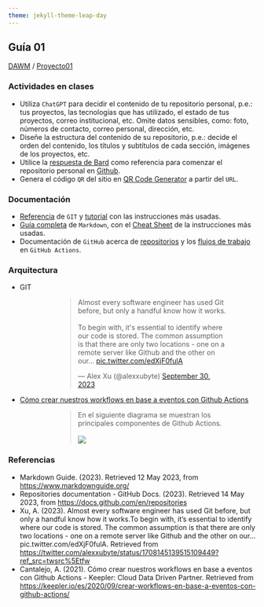 ```yaml
---
theme: jekyll-theme-leap-day
---
```


## Guía 01

[DAWM](/DAWM/) / [Proyecto01](/DAWM/proyectos/2023/proyecto01)

### Actividades en clases

* Utiliza `ChatGPT` para decidir el contenido de tu repositorio personal, p.e.: tus proyectos, las tecnologías que has utilizado, el estado de tus proyectos, correo institucional, etc. Omite datos sensibles, como: foto, números de contacto, correo personal, dirección, etc.
* Diseñe la estructura del contenido de su repositorio, p.e.: decide el orden del contenido, los títulos y subtítulos de cada sección, imágenes de los proyectos, etc.
* Utilice la [respuesta de Bard](bard/guia01-bard01.pdf) como referencia para comenzar el repositorio personal en [Github](https://github.com/).
* Genera el código `QR` del sitio en [QR Code Generator](https://br.qr-code-generator.com/) a partir del `URL`.

### Documentación

* [Referencia](https://git-scm.com/docs) de `GIT` y [tutorial](https://www.edureka.co/blog/git-tutorial/) con las instrucciones más usadas.
* [Guía completa](https://www.markdownguide.org/) de `Markdown`, con el [Cheat Sheet](https://www.markdownguide.org/cheat-sheet/) de la instrucciones más usadas.
* Documentación de `GitHub` acerca de [repositorios](https://docs.github.com/es/repositories) y los [flujos de trabajo](https://docs.github.com/es/actions) en `GitHub Actions`.

### Arquitectura

* GIT

<blockquote class="twitter-tweet" style="width: 60%; margin: 0 25%;"><p lang="en" dir="ltr">Almost every software engineer has used Git before, but only a handful know how it works.<br><br>To begin with, it&#39;s essential to identify where our code is stored. The common assumption is that there are only two locations - one on a remote server like Github and the other on our… <a href="https://t.co/edXjF0fulA">pic.twitter.com/edXjF0fulA</a></p>&mdash; Alex Xu (@alexxubyte) <a href="https://twitter.com/alexxubyte/status/1708145139515109449?ref_src=twsrc%5Etfw">September 30, 2023</a></blockquote> <script async src="https://platform.twitter.com/widgets.js" charset="utf-8"></script>


* [Cómo crear nuestros workflows en base a eventos con Github Actions](https://keepler.io/es/2020/09/crear-workflows-en-base-a-eventos-con-github-actions/)

<blockquote class="twitter-tweet" style="width: 60%; margin: 0 25%;"><p lang="en" dir="ltr">En el siguiente diagrama se muestran los principales componentes de Github Actions.<br><br><img src="https://keepler.io/wp-content/uploads/2020/10/github-actions.png"></blockquote>

### Referencias

* Markdown Guide. (2023). Retrieved 12 May 2023, from https://www.markdownguide.org/
* Repositories documentation - GitHub Docs. (2023). Retrieved 14 May 2023, from https://docs.github.com/en/repositories
* Xu, A. (2023). Almost every software engineer has used Git before, but only a handful know how it works.To begin with, it’s essential to identify where our code is stored. The common assumption is that there are only two locations - one on a remote server like Github and the other on our... pic.twitter.com/edXjF0fulA. Retrieved from https://twitter.com/alexxubyte/status/1708145139515109449?ref_src=twsrc%5Etfw
* Cantalejo, A. (2021). Cómo crear nuestros workflows en base a eventos con Github Actions - Keepler: Cloud Data Driven Partner. Retrieved from https://keepler.io/es/2020/09/crear-workflows-en-base-a-eventos-con-github-actions/